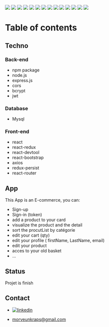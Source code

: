  ![](https://img.shields.io/badge/made%20with-react-blue?logo=react)  ![](https://img.shields.io/badge/react-router-blue?)  ![](https://img.shields.io/badge/react-redux-blue?) ![](https://img.shields.io/badge/redux-persist-blue?) ![](https://img.shields.io/badge/react-devtool-blue?)  ![](https://img.shields.io/badge/made%20with-bootstrap-purple?logo=bootstrap) ![](https://img.shields.io/badge/made%20with-javascript-yellow?logo=javascript) ![](https://img.shields.io/badge/made%20with-MySQL-blue?logo=MySQL) ![](https://img.shields.io/badge/made%20with-jsonwebtokens-orange?) ![](https://img.shields.io/badge/made%20with-bcrypt-coral?)  ![](https://img.shields.io/badge/made%20with-node.js-green?logo=node.js) ![](https://img.shields.io/badge/axios-blue?)  ![](https://img.shields.io/badge/express-green?)  ![](https://img.shields.io/badge/cors-blue?)


# Table of contents

## Techno 

### Back-end

* npm package
* node.js
* express.js
* cors
* bcrypt
* jwt

### Database

* Mysql

### Front-end

* react
* react-redux
* react-devtool
* react-bootstrap
* axios
* redux-persist
* react-router 


## App 

This App is an E-commerce, you can: 

* Sign-up 
* Sign-in (token)
* add a product to your card
* visualize the product and the detail
* sort the procutList by catégorie
* edit your cart (qty)
* edit your profile ( firstName, LastName, email) 
* edit your product
* acces to your old basket
* ...


## Status 

Projet is finish 


## Contact  

*  <a href="https://linkedin.com/in/laure-adrienne-njinga">
    <img alt="linkedin" src="https://img.shields.io/badge/linkedin-blue?logo=linkedin"/>
  </a>
 
* morveunkraps@gmail.com




